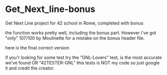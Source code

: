 # Get_Next_line-bonus
Get Next Line project for 42 school in Rome, completed with bonus

the function works pretty well, including the bonus part. However
i've got "only" 107/100 by Moulinette 
for a mistake on the bonus header file.

here is the final correct version

if you'r looking for some test try the "GNL-Lovers" test, is the most accurate we've found
OR "42TESTER-GNL"
this tests is NOT my code so just google it and credit the creator.
